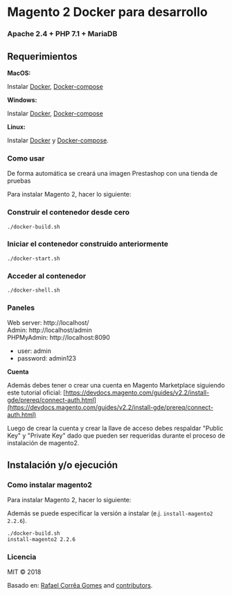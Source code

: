 #  Magento 2 Docker para desarrollo

### Apache 2.4 + PHP 7.1 + MariaDB

## Requerimientos

**MacOS:**

Instalar [Docker](https://docs.docker.com/docker-for-mac/install/), [Docker-compose](https://docs.docker.com/compose/install/#install-compose)

**Windows:**

Instalar [Docker](https://docs.docker.com/docker-for-windows/install/), [Docker-compose](https://docs.docker.com/compose/install/#install-compose)

**Linux:**

Instalar [Docker](https://docs.docker.com/engine/installation/linux/docker-ce/ubuntu/) y [Docker-compose](https://docs.docker.com/compose/install/#install-compose).

### Como usar

De forma automática se creará una imagen Prestashop con una tienda de pruebas

Para instalar Magento 2, hacer lo siguiente:

### Construir el contenedor desde cero

```
./docker-build.sh
```

### Iniciar el contenedor construido anteriormente

```
./docker-start.sh
```

### Acceder al contenedor

```
./docker-shell.sh
```

### Paneles

Web server: http://localhost/  
Admin: http://localhost/admin  
PHPMyAdmin: http://localhost:8090  
- user: admin
- password: admin123 

**Cuenta**

Además debes tener o crear una cuenta en Magento Marketplace siguiendo este tutorial oficial: [https://devdocs.magento.com/guides/v2.2/install-gde/prereq/connect-auth.html](https://devdocs.magento.com/guides/v2.2/install-gde/prereq/connect-auth.html)

Luego de crear la cuenta y crear la llave de acceso debes respaldar "Public Key" y "Private Key" dado que pueden ser requeridas durante el proceso de instalación de magento2.

## Instalación y/o ejecución

### Como instalar magento2

Para instalar Magento 2, hacer lo siguiente:

Además se puede especificar la versión a instalar (e.j. `install-magento2 2.2.6`).

```
./docker-build.sh
install-magento2 2.2.6
```

### Licencia

MIT © 2018

Basado en: [Rafael Corrêa Gomes](https://github.com/rafaelstz/) and [contributors](https://github.com/clean-docker/Magento2/graphs/contributors).
